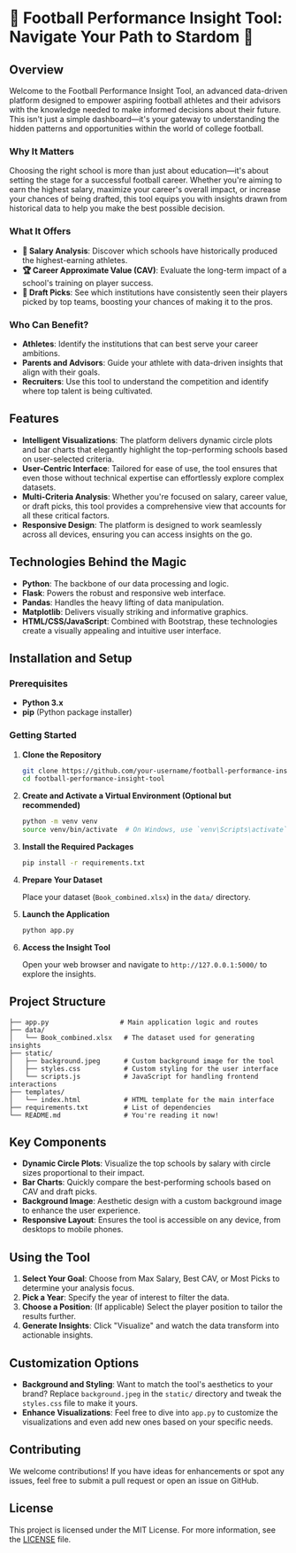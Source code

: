 
# 🏈 **Football Performance Insight Tool**: Navigate Your Path to Stardom 🌟

## Overview

Welcome to the Football Performance Insight Tool, an advanced data-driven platform designed to empower aspiring football athletes and their advisors with the knowledge needed to make informed decisions about their future. This isn't just a simple dashboard—it's your gateway to understanding the hidden patterns and opportunities within the world of college football.

### Why It Matters

Choosing the right school is more than just about education—it's about setting the stage for a successful football career. Whether you're aiming to earn the highest salary, maximize your career's overall impact, or increase your chances of being drafted, this tool equips you with insights drawn from historical data to help you make the best possible decision.

### What It Offers

- **💼 Salary Analysis**: Discover which schools have historically produced the highest-earning athletes.
- **🏆 Career Approximate Value (CAV)**: Evaluate the long-term impact of a school's training on player success.
- **🎯 Draft Picks**: See which institutions have consistently seen their players picked by top teams, boosting your chances of making it to the pros.

### Who Can Benefit?

- **Athletes**: Identify the institutions that can best serve your career ambitions.
- **Parents and Advisors**: Guide your athlete with data-driven insights that align with their goals.
- **Recruiters**: Use this tool to understand the competition and identify where top talent is being cultivated.

## Features

- **Intelligent Visualizations**: The platform delivers dynamic circle plots and bar charts that elegantly highlight the top-performing schools based on user-selected criteria.
- **User-Centric Interface**: Tailored for ease of use, the tool ensures that even those without technical expertise can effortlessly explore complex datasets.
- **Multi-Criteria Analysis**: Whether you're focused on salary, career value, or draft picks, this tool provides a comprehensive view that accounts for all these critical factors.
- **Responsive Design**: The platform is designed to work seamlessly across all devices, ensuring you can access insights on the go.

## Technologies Behind the Magic

- **Python**: The backbone of our data processing and logic.
- **Flask**: Powers the robust and responsive web interface.
- **Pandas**: Handles the heavy lifting of data manipulation.
- **Matplotlib**: Delivers visually striking and informative graphics.
- **HTML/CSS/JavaScript**: Combined with Bootstrap, these technologies create a visually appealing and intuitive user interface.

## Installation and Setup

### Prerequisites

- **Python 3.x**
- **pip** (Python package installer)

### Getting Started

1. **Clone the Repository**

   ```bash
   git clone https://github.com/your-username/football-performance-insight-tool.git
   cd football-performance-insight-tool
   ```

2. **Create and Activate a Virtual Environment (Optional but recommended)**

   ```bash
   python -m venv venv
   source venv/bin/activate  # On Windows, use `venv\Scripts\activate`
   ```

3. **Install the Required Packages**

   ```bash
   pip install -r requirements.txt
   ```

4. **Prepare Your Dataset**

   Place your dataset (`Book_combined.xlsx`) in the `data/` directory.

5. **Launch the Application**

   ```bash
   python app.py
   ```

6. **Access the Insight Tool**

   Open your web browser and navigate to `http://127.0.0.1:5000/` to explore the insights.

## Project Structure

```plaintext
├── app.py                  # Main application logic and routes
├── data/
│   └── Book_combined.xlsx   # The dataset used for generating insights
├── static/
│   ├── background.jpeg      # Custom background image for the tool
│   ├── styles.css           # Custom styling for the user interface
│   └── scripts.js           # JavaScript for handling frontend interactions
├── templates/
│   └── index.html           # HTML template for the main interface
├── requirements.txt         # List of dependencies
└── README.md                # You're reading it now!
```

## Key Components

- **Dynamic Circle Plots**: Visualize the top schools by salary with circle sizes proportional to their impact.
- **Bar Charts**: Quickly compare the best-performing schools based on CAV and draft picks.
- **Background Image**: Aesthetic design with a custom background image to enhance the user experience.
- **Responsive Layout**: Ensures the tool is accessible on any device, from desktops to mobile phones.

## Using the Tool

1. **Select Your Goal**: Choose from Max Salary, Best CAV, or Most Picks to determine your analysis focus.
2. **Pick a Year**: Specify the year of interest to filter the data.
3. **Choose a Position**: (If applicable) Select the player position to tailor the results further.
4. **Generate Insights**: Click "Visualize" and watch the data transform into actionable insights.

## Customization Options

- **Background and Styling**: Want to match the tool's aesthetics to your brand? Replace `background.jpeg` in the `static/` directory and tweak the `styles.css` file to make it yours.
- **Enhance Visualizations**: Feel free to dive into `app.py` to customize the visualizations and even add new ones based on your specific needs.

## Contributing

We welcome contributions! If you have ideas for enhancements or spot any issues, feel free to submit a pull request or open an issue on GitHub.

## License

This project is licensed under the MIT License. For more information, see the [LICENSE](LICENSE) file.
